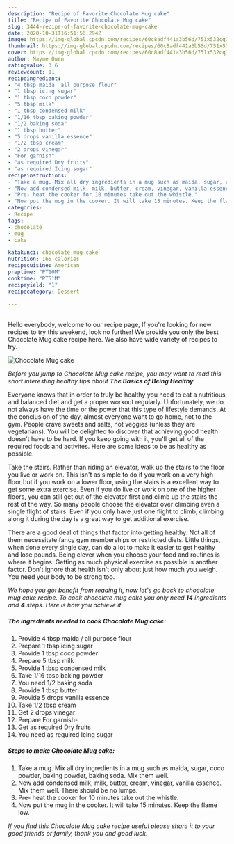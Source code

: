 ```yaml
---
description: "Recipe of Favorite Chocolate Mug cake"
title: "Recipe of Favorite Chocolate Mug cake"
slug: 3444-recipe-of-favorite-chocolate-mug-cake
date: 2020-10-31T16:51:56.294Z
image: https://img-global.cpcdn.com/recipes/60c8adf441a3b56d/751x532cq70/chocolate-mug-cake-recipe-main-photo.jpg
thumbnail: https://img-global.cpcdn.com/recipes/60c8adf441a3b56d/751x532cq70/chocolate-mug-cake-recipe-main-photo.jpg
cover: https://img-global.cpcdn.com/recipes/60c8adf441a3b56d/751x532cq70/chocolate-mug-cake-recipe-main-photo.jpg
author: Mayme Owen
ratingvalue: 3.6
reviewcount: 11
recipeingredient:
- "4 tbsp maida  all purpose flour"
- "1 tbsp icing sugar"
- "1 tbsp coco powder"
- "5 tbsp milk"
- "1 tbsp condensed milk"
- "1/16 tbsp baking powder"
- "1/2 baking soda"
- "1 tbsp butter"
- "5 drops vanilla essence"
- "1/2 tbsp cream"
- "2 drops vinegar"
- "For garnish"
- "as required Dry fruits"
- "as required Icing sugar"
recipeinstructions:
- "Take a mug. Mix all dry ingredients in a mug such as maida, sugar, coco powder, baking powder, baking soda. Mix them well."
- "Now add condensed milk, milk, butter, cream, vinegar, vanilla essence. Mix them well. There should be no lumps."
- "Pre- heat the cooker for 10 minutes take out the whistle."
- "Now put the mug in the cooker. It will take 15 minutes. Keep the flame low."
categories:
- Recipe
tags:
- chocolate
- mug
- cake

katakunci: chocolate mug cake 
nutrition: 165 calories
recipecuisine: American
preptime: "PT10M"
cooktime: "PT51M"
recipeyield: "1"
recipecategory: Dessert

---
```

<br>
Hello everybody, welcome to our recipe page, If you're looking for new recipes to try this weekend, look no further! We provide you only the best Chocolate Mug cake recipe here. We also have wide variety of recipes to try.
<br>


![Chocolate Mug cake](https://img-global.cpcdn.com/recipes/60c8adf441a3b56d/751x532cq70/chocolate-mug-cake-recipe-main-photo.jpg)

<i>Before you jump to Chocolate Mug cake recipe, you may want to read this short interesting healthy tips about <strong>The Basics of Being Healthy</strong>.</i>

Everyone knows that in order to truly be healthy you need to eat a nutritious and balanced diet and get a proper workout regularly. Unfortunately, we do not always have the time or the power that this type of lifestyle demands. At the conclusion of the day, almost everyone want to go home, not to the gym. People crave sweets and salts, not veggies (unless they are vegetarians). You will be delighted to discover that achieving good health doesn't have to be hard. If you keep going with it, you'll get all of the required foods and activites. Here are some ideas to be as healthy as possible.

Take the stairs. Rather than riding an elevator, walk up the stairs to the floor you live or work on. This isn't as simple to do if you work on a very high floor but if you work on a lower floor, using the stairs is a excellent way to get some extra exercise. Even if you do live or work on one of the higher floors, you can still get out of the elevator first and climb up the stairs the rest of the way. So many people choose the elevator over climbing even a single flight of stairs. Even if you only have just one flight to climb, climbing along it during the day is a great way to get additional exercise. 

There are a good deal of things that factor into getting healthy. Not all of them necessitate fancy gym memberships or restricted diets. Little things, when done every single day, can do a lot to make it easier to get healthy and lose pounds. Being clever when you choose your food and routines is where it begins. Getting as much physical exercise as possible is another factor. Don't ignore that health isn't only about just how much you weigh. You need your body to be strong too. 


<i>We hope you got benefit from reading it, now let's go back to chocolate mug cake recipe. To cook chocolate mug cake you only need <strong>14</strong> ingredients and <strong>4</strong> steps. Here is how you achieve it.
</i>

##### The ingredients needed to cook Chocolate Mug cake:

1. Provide 4 tbsp maida / all purpose flour
1. Prepare 1 tbsp icing sugar
1. Provide 1 tbsp coco powder
1. Prepare 5 tbsp milk
1. Provide 1 tbsp condensed milk
1. Take 1/16 tbsp baking powder
1. You need 1/2 baking soda
1. Provide 1 tbsp butter
1. Provide 5 drops vanilla essence
1. Take 1/2 tbsp cream
1. Get 2 drops vinegar
1. Prepare For garnish-
1. Get as required Dry fruits
1. You need as required Icing sugar


##### Steps to make Chocolate Mug cake:

1. Take a mug. Mix all dry ingredients in a mug such as maida, sugar, coco powder, baking powder, baking soda. Mix them well.
1. Now add condensed milk, milk, butter, cream, vinegar, vanilla essence. Mix them well. There should be no lumps.
1. Pre- heat the cooker for 10 minutes take out the whistle.
1. Now put the mug in the cooker. It will take 15 minutes. Keep the flame low.


<i>If you find this Chocolate Mug cake recipe useful please share it to your good friends or family, thank you and good luck.</i>
